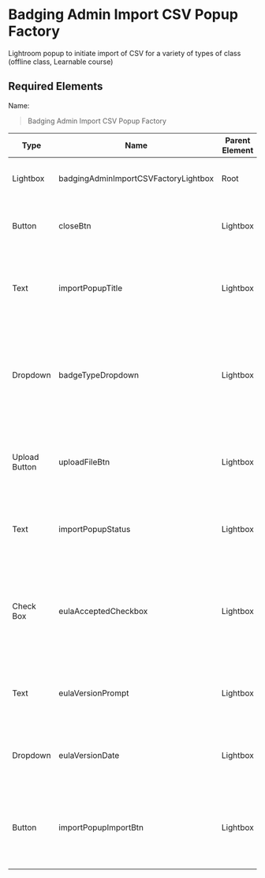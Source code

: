 # Badging Admin Import CSV Popup Factory
Lightroom popup to initiate import of CSV for a variety of types of class (offline class, Learnable course)

## Required Elements
Name:
> Badging Admin Import CSV Popup Factory

| Type                 | Name                                   | Parent Element    | Attributes                                        |
|----------------------|----------------------------------------|-------------------|--------------------------------|
| Lightbox             | badgingAdminImportCSVFactoryLightbox   | Root              | Hidden: false, Collapsed: false |
| Button               | closeBtn                               | Lightbox          | Text: "X", Hidden: false, Collapsed: false |
| Text                 | importPopupTitle                       | Lightbox          | Text: "IMPORT CSV", Hidden: false, Collapsed: false |
| Dropdown             | badgeTypeDropdown                      | Lightbox          | Text: "Select Badge Type", Hidden: false, Collapsed: false, Enabled: true    |
| Upload Button        | uploadFileBtn                          | Lightbox          | Text: "Select CSV File", Hidden: true, Collapsed: false |
| Text                 | importPopupStatus                      | Lightbox          | Text: "Status", Hidden: true, Collapsed: false |
| Check Box            | eulaAcceptedCheckbox                   | Lightbox          | Test: "User Agreement accepted", Hidden: false, Collapsed: false, Enabled: true |
| Text                 | eulaVersionPrompt                      | Lightbox          | Text: "Version:", Hidden: true, Collapsed: false |
| Dropdown             | eulaVersionDate                        | Lightbox          | Hidden: true, Collapsed: false, Enabled: true    |
| Button               | importPopupImportBtn                   | Lightbox          | Text: "Import", Hidden: false, Collapsed: false, Enabled: false |
